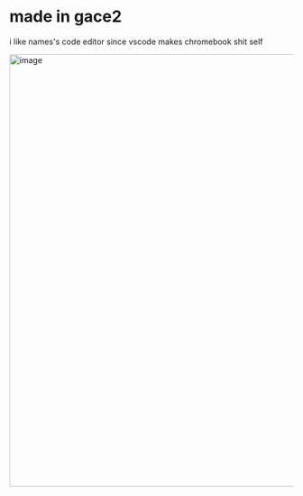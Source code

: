 # made in gace2

i like names's code editor since vscode makes chromebook shit self


<img width="1365" height="767" alt="image" src="https://github.com/user-attachments/assets/81fc7da4-8f29-43e7-8629-42b3b88d5da4" />
